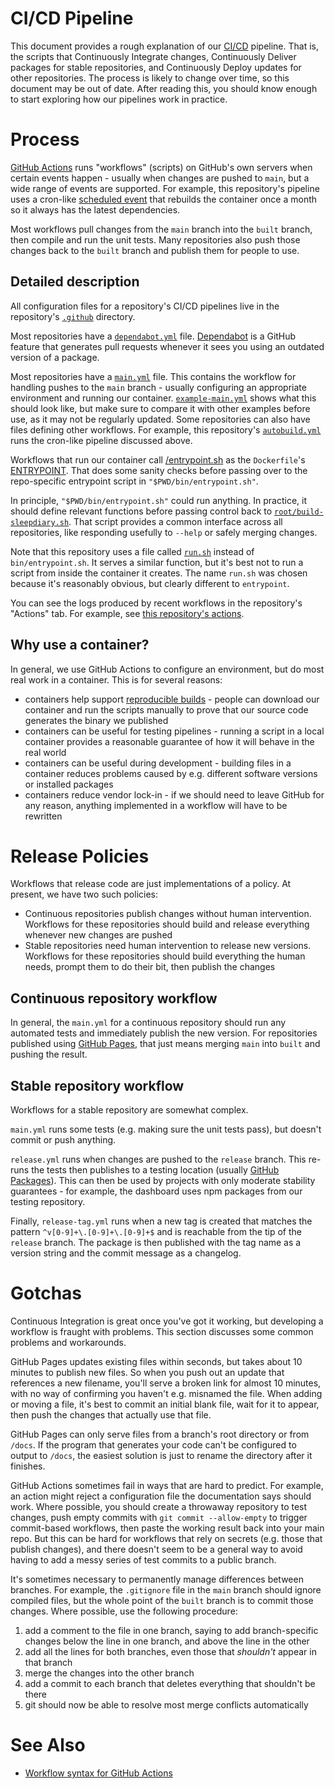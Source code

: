 # CI/CD Pipeline

This document provides a rough explanation of our [CI/CD](https://en.wikipedia.org/wiki/CI/CD) pipeline.  That is, the scripts that Continuously Integrate changes, Continuously Deliver packages for stable repositories, and Continuously Deploy updates for other repositories.  The process is likely to change over time, so this document may be out of date.  After reading this, you should know enough to start exploring how our pipelines work in practice.

# Process

[GitHub Actions](https://github.com/features/actions) runs "workflows" (scripts) on GitHub's own servers when certain events happen - usually when changes are pushed to `main`, but a wide range of events are supported.  For example, this repository's pipeline uses a cron-like [scheduled event](https://docs.github.com/en/actions/reference/events-that-trigger-workflows#scheduled-events) that rebuilds the container once a month so it always has the latest dependencies.

Most workflows pull changes from the `main` branch into the `built` branch, then compile and run the unit tests.  Many repositories also push those changes back to the `built` branch and publish them for people to use.

## Detailed description

All configuration files for a repository's CI/CD pipelines live in the repository's [`.github`](../.github) directory.

Most repositories have a [`dependabot.yml`](../.github/dependabot.yml) file.  [Dependabot](https://dependabot.com/) is a GitHub feature that generates pull requests whenever it sees you using an outdated version of a package.

Most repositories have a [`main.yml`](../.github/workflows/main.yml) file.  This contains the workflow for handling pushes to the `main` branch - usually configuring an appropriate environment and running our container.  [`example-main.yml`](../example-main.yml) shows what this should look like, but make sure to compare it with other examples before use, as it may not be regularly updated.  Some repositories can also have files defining other workflows.  For example, this repository's [`autobuild.yml`](../.github/workflows/autobuild.yml) runs the cron-like pipeline discussed above.

Workflows that run our container call [/entrypoint.sh](../root/entrypoint.sh) as the `Dockerfile`'s [ENTRYPOINT](https://docs.docker.com/engine/reference/builder/#entrypoint).  That does some sanity checks before passing over to the repo-specific entrypoint script in `"$PWD/bin/entrypoint.sh"`.

In principle, `"$PWD/bin/entrypoint.sh"` could run anything.  In practice, it should define relevant functions before passing control back to [`root/build-sleepdiary.sh`](../root/build-sleepdiary.sh).  That script provides a common interface across all repositories, like responding usefully to `--help` or safely merging changes.

Note that this repository uses a file called [`run.sh`](../run.sh) instead of `bin/entrypoint.sh`.  It serves a similar function, but it's best not to run a script from inside the container it creates.  The name `run.sh` was chosen because it's reasonably obvious, but clearly different to `entrypoint`.

You can see the logs produced by recent workflows in the repository's "Actions" tab.  For example, see [this repository's actions](https://github.com/sleepdiary/builder/actions).

## Why use a container?

In general, we use GitHub Actions to configure an environment, but do most real work in a container.  This is for several reasons:

* containers help support [reproducible builds](https://en.wikipedia.org/wiki/Reproducible_builds) - people can download our container and run the scripts manually to prove that our source code generates the binary we published
* containers can be useful for testing pipelines - running a script in a local container provides a reasonable guarantee of how it will behave in the real world
* containers can be useful during development - building files in a container reduces problems caused by e.g. different software versions or installed packages
* containers reduce vendor lock-in - if we should need to leave GitHub for any reason, anything implemented in a workflow will have to be rewritten

# Release Policies

Workflows that release code are just implementations of a policy.  At present, we have two such policies:

* Continuous repositories publish changes without human intervention.  Workflows for these repositories should build and release everything whenever new changes are pushed
* Stable repositories need human intervention to release new versions.  Workflows for these repositories should build everything the human needs, prompt them to do their bit, then publish the changes

## Continuous repository workflow

In general, the `main.yml` for a continuous repository should run any automated tests and immediately publish the new version.  For repositories published using [GitHub Pages](https://pages.github.com/), that just means merging `main` into `built` and pushing the result.

## Stable repository workflow

Workflows for a stable repository are somewhat complex.

`main.yml` runs some tests (e.g. making sure the unit tests pass), but doesn't commit or push anything.

`release.yml` runs when changes are pushed to the `release` branch.  This re-runs the tests then publishes to a testing location (usually [GitHub Packages](https://github.com/features/packages)).  This can then be used by projects with only moderate stability guarantees - for example, the dashboard uses npm packages from our testing repository.

Finally, `release-tag.yml` runs when a new tag is created that matches the pattern `^v[0-9]+\.[0-9]+\.[0-9]+$` and is reachable from the tip of the `release` branch.  The package is then published with the tag name as a version string and the commit message as a changelog.

# Gotchas

Continuous Integration is great once you've got it working, but developing a workflow is fraught with problems.  This section discusses some common problems and workarounds.

GitHub Pages updates existing files within seconds, but takes about 10 minutes to publish new files.  So when you push out an update that references a new filename, you'll serve a broken link for almost 10 minutes, with no way of confirming you haven't e.g. misnamed the file.  When adding or moving a file, it's best to commit an initial blank file, wait for it to appear, then push the changes that actually use that file.

GitHub Pages can only serve files from a branch's root directory or from `/docs`.  If the program that generates your code can't be configured to output to `/docs`, the easiest solution is just to rename the directory after it finishes.

GitHub Actions sometimes fail in ways that are hard to predict.  For example, an action might reject a configuration file the documentation says should work.  Where possible, you should create a throwaway repository to test changes, push empty commits with `git commit --allow-empty` to trigger commit-based workflows, then paste the working result back into your main repo.  But this can be hard for workflows that rely on secrets (e.g. those that publish changes), and there doesn't seem to be a general way to avoid having to add a messy series of test commits to a public branch.

It's sometimes necessary to permanently manage differences between branches.  For example, the `.gitignore` file in the `main` branch should ignore compiled files, but the whole point of the `built` branch is to commit those changes.  Where possible, use the following procedure:

1. add a comment to the file in one branch, saying to add branch-specific changes below the line in one branch, and above the line in the other
2. add all the lines for both branches, even those that *shouldn't* appear in that branch
3. merge the changes into the other branch
4. add a commit to each branch that deletes everything that shouldn't be there
5. git should now be able to resolve most merge conflicts automatically

# See Also

* [Workflow syntax for GitHub Actions](https://docs.github.com/en/actions/reference/workflow-syntax-for-github-actions)
